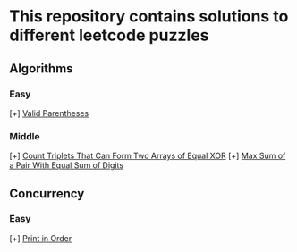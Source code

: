 # This repository contains solutions to different leetcode puzzles

## Algorithms

### Easy
[+] [Valid Parentheses](./algorithms/src/main/java/tasks/ValidParentheses.java)

### Middle
[+] [Count Triplets That Can Form Two Arrays of Equal XOR](./algorithms/src/main/java/tasks/CountTriplets.java)
[+] [Max Sum of a Pair With Equal Sum of Digits](./algorithms/src/main/java/tasks/MaxSumOfAPair.java)

## Concurrency 

### Easy
[+] [Print in Order](./concurrency/src/tasks/PrintInOrder.java)

